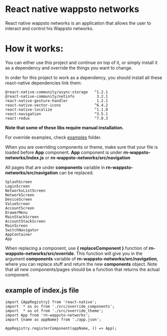 # React native wappsto networks

React native wappsto networks is an application that allows the user to interact and control his Wappsto networks.

# How it works:

You can either use this project and continue on top of it, or simply install it as a dependency and override the things you want to change.

In order for this project to work as a dependency, you should install all these react-native dependencies link them:

```
@react-native-community/async-storage   ^1.2.1
@react-native-community/netinfo          3.2.1
react-native-gesture-handler             1.2.1
react-native-vector-icons               ^6.4.2
react-native-localize                   ^1.1.0
react-navigation                        ^3.5.1
react-redux                             ^7.0.3
```

**Note that some of these libs require manual installation.**

For override examples, check [examples](https://github.com/Wappsto/rn-wappsto-networks/tree/master/examples) folder.

When you are overriding components or theme, make sure that your file is loaded before **App** component. **App** component is under **rn-wappsto-networks/index.js** or **rn-wappsto-networks/src/navigation**

All pages that are under **components** variable in **rn-wappsto-networks/src/navigation** can be replaced.

```
SplashScreen
LoginScreen
NetworksListScreen
NetworkScreen
DeviceScreen
ValueScreen
AccountScreen
DrawerMenu
MainStackScreen
AccountStackScreen
MainScreen
SwitchNavigator
AppContainer
App
```

When replacing a component, use **{ replaceComponent }** function of **rn-wappsto-networks/src/override**. This function will give you in the argument **components** variable of **rn-wappsto-networks/src/navigation**, where you can replace stuff and return the new **components** object. Note that all new components/pages should be a function that returns the actual component.

## example of index.js file

```
import {AppRegistry} from 'react-native';
import  * as oc from './src/override_components';
import  * as ot from './src/override_theme';
import App from 'rn-wappsto-networks';
import {name as appName} from './app.json';

AppRegistry.registerComponent(appName, () => App);
```
